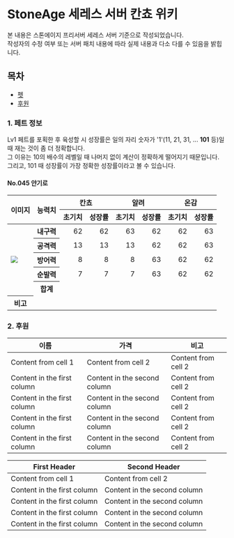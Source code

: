 StoneAge 세레스 서버 칸쵸 위키
======================
본 내용은 스톤에이지 프리서버 세레스 서버 기준으로 작성되었습니다.  
작성자의 수정 여부 또는 서버 패치 내용에 따라 실제 내용과 다소 다를 수 있음을 밝힙니다.

## 목차
* [펫](https://github.com/leejoonwhan/game/blob/master/stoneage/seres.md#1-펫)
* [후원](https://github.com/leejoonwhan/game/blob/master/stoneage/seres.md#2-후원)

### 1. 페트 정보
Lv1 페트를 포획한 후 육성할 시 성장률은 일의 자리 숫자가 '1'(11, 21, 31, ... **101** 등)일 때 재는 것이 좀 더 정확합니다.  
그 이유는 10의 배수의 레벨일 때 나머지 없이 계산이 정확하게 떨어지기 때문입니다.  
그리고, 101 때 성장률이 가장 정확한 성장률이라고 볼 수 있습니다.

#### No.045 얀기로
<table>
    <thead>
        <tr>
            <th rowspan=2>이미지</th>
            <th rowspan=2>능력치</th>
            <th colspan=2>칸쵸</th>
			<th colspan=2>알려</th>
			<th colspan=2>온감</th>
        </tr>
		<tr>
            <th>초기치</th>
			<th>성장률</th>
			<th>초기치</th>
			<th>성장률</th>
			<th>초기치</th>
			<th>성장률</th>
        </tr>
    </thead>
    <tbody>
        <tr>
            <td rowspan=5><img src="https://user-images.githubusercontent.com/24225399/78142116-73b64500-7467-11ea-8a73-df1e06c3ea45.gif"></td>
            <th>내구력</th>
			<td align="right">62</td>
            <td align="right">62</td>
            <td align="right">63</td>
			<td align="right">62</td>
            <td align="right">62</td>
            <td align="right">63</td>
        </tr>
        <tr>
            <th>공격력</th>
			<td align="right">13</td>
            <td align="right">13</td>
            <td align="right">13</td>
			<td align="right">62</td>
            <td align="right">62</td>
            <td align="right">63</td>
        </tr>
        <tr>
            <th>방어력</th>
			<td align="right">8</td>
            <td align="right">8</td>
            <td align="right">8</td>
            <td align="right">63</td>
			<td align="right">62</td>
            <td align="right">62</td>
        </tr>
        <tr>
            <th>순발력</th>
			<td align="right">7</td>
            <td align="right">7</td>
            <td align="right">7</td>
            <td align="right">63</td>
			<td align="right">62</td>
            <td align="right">62</td>
        </tr>
		<tr>
			<th>합계</th>
			<td align="right"></td>
            <td align="right"></td>
            <td align="right"></td>
            <td align="right"></td>
			<td align="right"></td>
            <td align="right"></td>
        </tr>
		<tr>
            <th>비고</th>
			<td colspan=7></td>
        </tr>
    </tbody>
</table>




### 2. 후원
이름 | 가격 | 비고
------------ | ------------- | -------------
Content from cell 1 | Content from cell 2 | Content from cell 2
Content in the first column | Content in the second column | Content from cell 2
Content in the first column | Content in the second column | Content from cell 2
Content in the first column | Content in the second column | Content from cell 2
Content in the first column | Content in the second column | Content from cell 2






First Header | Second Header
------------ | -------------
Content from cell 1 | Content from cell 2
Content in the first column | Content in the second column
Content in the first column | Content in the second column
Content in the first column | Content in the second column
Content in the first column | Content in the second column
